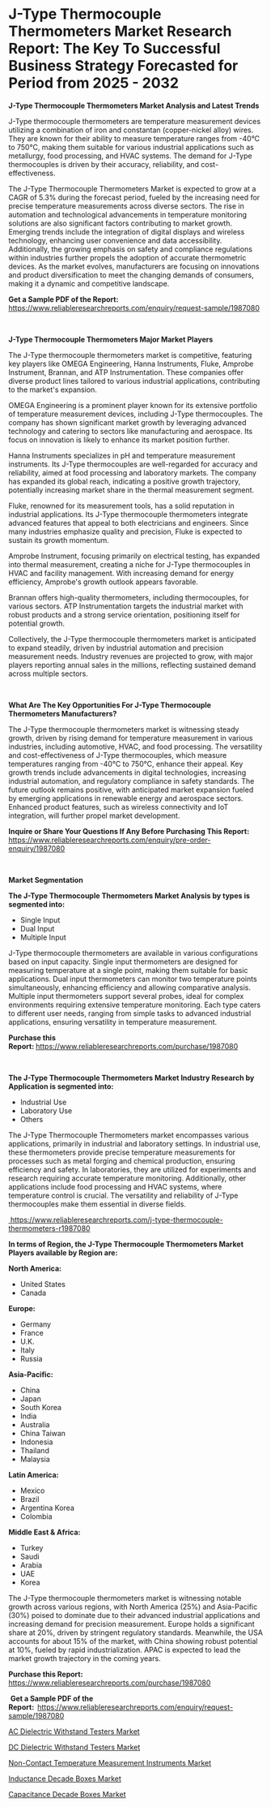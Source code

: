 <p><h1>J-Type Thermocouple Thermometers Market Research Report: The Key To Successful Business Strategy Forecasted for Period from 2025 - 2032</h1></p><p><strong>J-Type Thermocouple Thermometers Market Analysis and Latest Trends</strong></p>
<p><p>J-Type thermocouple thermometers are temperature measurement devices utilizing a combination of iron and constantan (copper-nickel alloy) wires. They are known for their ability to measure temperature ranges from -40°C to 750°C, making them suitable for various industrial applications such as metallurgy, food processing, and HVAC systems. The demand for J-Type thermocouples is driven by their accuracy, reliability, and cost-effectiveness.</p><p>The J-Type Thermocouple Thermometers Market is expected to grow at a CAGR of 5.3% during the forecast period, fueled by the increasing need for precise temperature measurements across diverse sectors. The rise in automation and technological advancements in temperature monitoring solutions are also significant factors contributing to market growth. Emerging trends include the integration of digital displays and wireless technology, enhancing user convenience and data accessibility. Additionally, the growing emphasis on safety and compliance regulations within industries further propels the adoption of accurate thermometric devices. As the market evolves, manufacturers are focusing on innovations and product diversification to meet the changing demands of consumers, making it a dynamic and competitive landscape.</p></p>
<p><strong>Get a Sample PDF of the Report:&nbsp;</strong> <a href="https://www.reliableresearchreports.com/enquiry/request-sample/1987080?utm_campaign=12&utm_medium=2&utm_source=Github&utm_content=ia&utm_term=02032025&utm_id=j-type-thermocouple-thermometers">https://www.reliableresearchreports.com/enquiry/request-sample/1987080</a></p>
<p>&nbsp;</p>
<p><strong>J-Type Thermocouple Thermometers Major Market Players</strong></p>
<p><p>The J-Type thermocouple thermometers market is competitive, featuring key players like OMEGA Engineering, Hanna Instruments, Fluke, Amprobe Instrument, Brannan, and ATP Instrumentation. These companies offer diverse product lines tailored to various industrial applications, contributing to the market's expansion.</p><p>OMEGA Engineering is a prominent player known for its extensive portfolio of temperature measurement devices, including J-Type thermocouples. The company has shown significant market growth by leveraging advanced technology and catering to sectors like manufacturing and aerospace. Its focus on innovation is likely to enhance its market position further.</p><p>Hanna Instruments specializes in pH and temperature measurement instruments. Its J-Type thermocouples are well-regarded for accuracy and reliability, aimed at food processing and laboratory markets. The company has expanded its global reach, indicating a positive growth trajectory, potentially increasing market share in the thermal measurement segment.</p><p>Fluke, renowned for its measurement tools, has a solid reputation in industrial applications. Its J-Type thermocouple thermometers integrate advanced features that appeal to both electricians and engineers. Since many industries emphasize quality and precision, Fluke is expected to sustain its growth momentum.</p><p>Amprobe Instrument, focusing primarily on electrical testing, has expanded into thermal measurement, creating a niche for J-Type thermocouples in HVAC and facility management. With increasing demand for energy efficiency, Amprobe's growth outlook appears favorable.</p><p>Brannan offers high-quality thermometers, including thermocouples, for various sectors. ATP Instrumentation targets the industrial market with robust products and a strong service orientation, positioning itself for potential growth.</p><p>Collectively, the J-Type thermocouple thermometers market is anticipated to expand steadily, driven by industrial automation and precision measurement needs. Industry revenues are projected to grow, with major players reporting annual sales in the millions, reflecting sustained demand across multiple sectors.</p></p>
<p>&nbsp;</p>
<p><strong>What Are The Key Opportunities For J-Type Thermocouple Thermometers Manufacturers?</strong></p>
<p><p>The J-Type thermocouple thermometers market is witnessing steady growth, driven by rising demand for temperature measurement in various industries, including automotive, HVAC, and food processing. The versatility and cost-effectiveness of J-Type thermocouples, which measure temperatures ranging from -40°C to 750°C, enhance their appeal. Key growth trends include advancements in digital technologies, increasing industrial automation, and regulatory compliance in safety standards. The future outlook remains positive, with anticipated market expansion fueled by emerging applications in renewable energy and aerospace sectors. Enhanced product features, such as wireless connectivity and IoT integration, will further propel market development.</p></p>
<p><strong>Inquire or Share Your Questions If Any Before Purchasing This Report:</strong> <a href="https://www.reliableresearchreports.com/enquiry/pre-order-enquiry/1987080?utm_campaign=12&utm_medium=2&utm_source=Github&utm_content=ia&utm_term=02032025&utm_id=j-type-thermocouple-thermometers">https://www.reliableresearchreports.com/enquiry/pre-order-enquiry/1987080</a></p>
<p>&nbsp;</p>
<p><strong>Market Segmentation</strong></p>
<p><strong>The J-Type Thermocouple Thermometers Market Analysis by types is segmented into:</strong></p>
<p><ul><li>Single Input</li><li>Dual Input</li><li>Multiple Input</li></ul></p>
<p><p>J-Type thermocouple thermometers are available in various configurations based on input capacity. Single input thermometers are designed for measuring temperature at a single point, making them suitable for basic applications. Dual input thermometers can monitor two temperature points simultaneously, enhancing efficiency and allowing comparative analysis. Multiple input thermometers support several probes, ideal for complex environments requiring extensive temperature monitoring. Each type caters to different user needs, ranging from simple tasks to advanced industrial applications, ensuring versatility in temperature measurement.</p></p>
<p><strong>Purchase this Report:&nbsp;</strong><a href="https://www.reliableresearchreports.com/purchase/1987080?utm_campaign=12&utm_medium=2&utm_source=Github&utm_content=ia&utm_term=02032025&utm_id=j-type-thermocouple-thermometers">https://www.reliableresearchreports.com/purchase/1987080</a></p>
<p>&nbsp;</p>
<p><strong>The J-Type Thermocouple Thermometers Market Industry Research by Application is segmented into:</strong></p>
<p><ul><li>Industrial Use</li><li>Laboratory Use</li><li>Others</li></ul></p>
<p><p>The J-Type Thermocouple Thermometers market encompasses various applications, primarily in industrial and laboratory settings. In industrial use, these thermometers provide precise temperature measurements for processes such as metal forging and chemical production, ensuring efficiency and safety. In laboratories, they are utilized for experiments and research requiring accurate temperature monitoring. Additionally, other applications include food processing and HVAC systems, where temperature control is crucial. The versatility and reliability of J-Type thermocouples make them essential in diverse fields.</p></p>
<p><a href="https://www.reliableresearchreports.com/j-type-thermocouple-thermometers-r1987080?utm_campaign=12&utm_medium=2&utm_source=Github&utm_content=ia&utm_term=02032025&utm_id=j-type-thermocouple-thermometers">&nbsp;https://www.reliableresearchreports.com/j-type-thermocouple-thermometers-r1987080</a></p>
<p><strong>In terms of Region, the J-Type Thermocouple Thermometers Market Players available by Region are:</strong></p>
<p>
    <p> <strong> North America: </strong>
        <ul>
            <li>United States</li>
            <li>Canada</li>
        </ul>
        </p> 
    <p> <strong> Europe: </strong>
        <ul>
            <li>Germany</li>
            <li>France</li>
            <li>U.K.</li>
            <li>Italy</li>
            <li>Russia</li>
        </ul>
        </p> 
    <p> <strong> Asia-Pacific: </strong>
        <ul>
            <li>China</li>
            <li>Japan</li>
            <li>South Korea</li>
            <li>India</li>
            <li>Australia</li>
            <li>China Taiwan</li>
            <li>Indonesia</li>
            <li>Thailand</li>
            <li>Malaysia</li>
        </ul>
        </p> 
    <p> <strong> Latin America: </strong>
        <ul>
            <li>Mexico</li>
            <li>Brazil</li>
            <li>Argentina Korea</li>
            <li>Colombia</li>
        </ul>
        </p> 
    <p> <strong> Middle East & Africa: </strong>
        <ul>
            <li>Turkey</li>
            <li>Saudi</li>
            <li>Arabia</li>
            <li>UAE</li>
            <li>Korea</li>
        </ul>
    </p>
    </p>
<p><p>The J-Type thermocouple thermometers market is witnessing notable growth across various regions, with North America (25%) and Asia-Pacific (30%) poised to dominate due to their advanced industrial applications and increasing demand for precision measurement. Europe holds a significant share at 20%, driven by stringent regulatory standards. Meanwhile, the USA accounts for about 15% of the market, with China showing robust potential at 10%, fueled by rapid industrialization. APAC is expected to lead the market growth trajectory in the coming years.</p></p>
<p><strong>Purchase this Report: </strong><a href="https://www.reliableresearchreports.com/purchase/1987080?utm_campaign=12&utm_medium=2&utm_source=Github&utm_content=ia&utm_term=02032025&utm_id=j-type-thermocouple-thermometers">https://www.reliableresearchreports.com/purchase/1987080</a></p>
<p>&nbsp;<strong>Get a Sample PDF of the Report:&nbsp;&nbsp;</strong><a href="https://www.reliableresearchreports.com/enquiry/request-sample/1987080?utm_campaign=12&utm_medium=2&utm_source=Github&utm_content=ia&utm_term=02032025&utm_id=j-type-thermocouple-thermometers">https://www.reliableresearchreports.com/enquiry/request-sample/1987080</a></p>
<p><strong></strong></p>
<p><p><a href="https://github.com/guinoopandam/Market-Research-Report-List-1/blob/main/ac-dielectric-withstand-testers-market.md?utm_campaign=12&utm_medium=2&utm_source=Github&utm_content=ia&utm_term=02032025&utm_id=j-type-thermocouple-thermometers">AC Dielectric Withstand Testers Market</a></p><p><a href="https://github.com/lizonbochil23/Market-Research-Report-List-1/blob/main/dc-dielectric-withstand-testers-market.md?utm_campaign=12&utm_medium=2&utm_source=Github&utm_content=ia&utm_term=02032025&utm_id=j-type-thermocouple-thermometers">DC Dielectric Withstand Testers Market</a></p><p><a href="https://github.com/leyesamilej/Market-Research-Report-List-1/blob/main/non-contact-temperature-measurement-instruments-market.md?utm_campaign=12&utm_medium=2&utm_source=Github&utm_content=ia&utm_term=02032025&utm_id=j-type-thermocouple-thermometers">Non-Contact Temperature Measurement Instruments Market</a></p><p><a href="https://github.com/ancsyanagha/Market-Research-Report-List-1/blob/main/inductance-decade-boxes-market.md?utm_campaign=12&utm_medium=2&utm_source=Github&utm_content=ia&utm_term=02032025&utm_id=j-type-thermocouple-thermometers">Inductance Decade Boxes Market</a></p><p><a href="https://github.com/rrosasdaunas/Market-Research-Report-List-1/blob/main/capacitance-decade-boxes-market.md?utm_campaign=12&utm_medium=2&utm_source=Github&utm_content=ia&utm_term=02032025&utm_id=j-type-thermocouple-thermometers">Capacitance Decade Boxes Market</a></p></p>